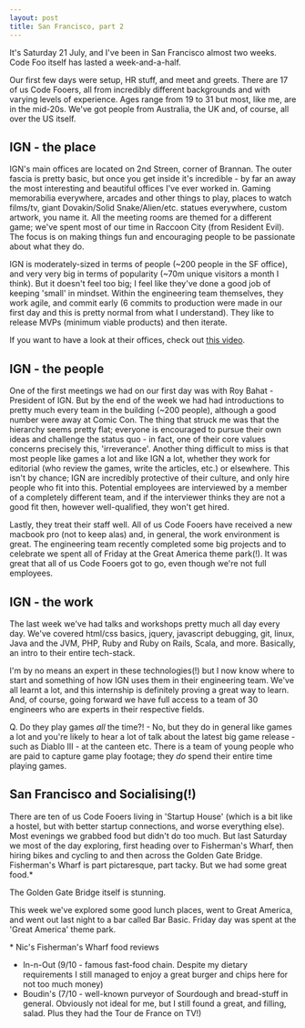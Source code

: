 ```yaml
--- 
layout: post
title: San Francisco, part 2
---
```


It's Saturday 21 July, and I've been in San Francisco almost two weeks. Code Foo
itself has lasted a week-and-a-half.

Our first few days were setup, HR stuff, and meet and greets. There are 17 of us
Code Fooers, all from incredibly different backgrounds and with varying levels
of experience. Ages range from 19 to 31 but most, like me, are in the mid-20s.
We've got people from Australia, the UK and, of course, all over the US itself.

IGN - the place
---------------

IGN's main offices are located on 2nd Streen, corner of Brannan. The outer
fascia is pretty basic, but once you get inside it's incredible - by far an away
the most interesting and beautiful offices I've ever worked in. Gaming
memorabilia everywhere, arcades and other things to play, places to watch
films/tv, giant Dovakin/Solid Snake/Alien/etc. statues everywhere, custom
artwork, you name it. All the meeting rooms are themed for a different game;
we've spent most of our time in Raccoon City (from Resident Evil). The focus is
on making things fun and encouraging people to be passionate about what they do.

IGN is moderately-sized in terms of people (~200 people in the SF office), and
very very big in terms of popularity (~70m unique visitors a month I think). But
it doesn't feel too big; I feel like they've done a good job of keeping 'small'
in mindset. Within the engineering team themselves, they work agile, and commit
early (6 commits to production were made in our first day and this is pretty
normal from what I understand). They like to release MVPs (minimum viable
products) and then iterate.

If you want to have a look at their offices, check out [this
video](http://techcrunch.com/2011/03/02/tc-cribs-ign-hq-gets-its-game-on-with-lawn-gnomes-plumbers-and-creepy-dinosaurs).

IGN - the people
----------------

One of the first meetings we had on our first day was with Roy Bahat - President
of IGN. But by the end of the week we had had introductions to pretty much every
team in the building (~200 people), although a good number were away at Comic
Con. The thing that struck me was that the hierarchy seems pretty flat; everyone
is encouraged to pursue their own ideas and challenge the status quo - in fact,
one of their core values concerns precisely this, 'irreverance'. Another thing
difficult to miss is that most people like games a lot and like IGN a lot,
whether they work for editorial (who review the games, write the articles, etc.)
or elsewhere. This isn't by chance; IGN are incredibly protective of their
culture, and only hire people who fit into this. Potential employees are
interviewed by a member of a completely different team, and if the interviewer
thinks they are not a good fit then, however well-qualified, they won't get
hired.

Lastly, they treat their staff well. All of us Code Fooers have received a new
macbook pro (not to keep alas) and, in general, the work environment is great.
The engineering team recently completed some big projects and to celebrate we
spent all of Friday at the Great America theme park(!). It was great that all of
us Code Fooers got to go, even though we're not full employees.

IGN - the work
--------------

The last week we've had talks and workshops pretty much all day every day. We've
covered html/css basics, jquery, javascript debugging, git, linux, Java and the
JVM, PHP, Ruby and Ruby on Rails, Scala, and more. Basically, an intro to their
entire tech-stack.

I'm by no means an expert in these technologies(!) but I now know where to start
and something of how IGN uses them in their engineering team. We've all learnt a
lot, and this internship is definitely proving a great way to learn. And, of
course, going forward we have full access to a team of 30 engineers who are
experts in their respective fields.

Q. Do they play games *all* the time?! - No, but they do in general like games a
lot and you're likely to hear a lot of talk about the latest big game release -
such as Diablo III - at the canteen etc. There is a team of young people who are
paid to capture game play footage; they *do* spend their entire time playing
games.

San Francisco and Socialising(!)
--------------------------------

There are ten of us Code Fooers living in 'Startup House' (which is a bit like a
hostel, but with better startup connections, and worse everything else). Most
evenings we grabbed food but didn't do too much. But last Saturday we most of
the day exploring, first heading over to Fisherman's Wharf, then hiring bikes
and cycling to and then across the Golden Gate Bridge. Fisherman's Wharf is part
pictaresque, part tacky. But we had some great food.*

The Golden Gate Bridge itself is stunning.

This week we've explored some good lunch places, went to Great America, and went
out last night to a bar called Bar Basic. Friday day was spent at the 'Great
America' theme park.

\* Nic's Fisherman's Wharf food reviews

* In-n-Out (9/10 - famous fast-food chain. Despite my dietary requirements I
still managed to enjoy a great burger and chips here for not too much money)
* Boudin's (7/10 - well-known purveyor of Sourdough and bread-stuff in general.
Obviously not ideal for me, but I still found a great, and filling, salad. Plus
they had the Tour de France on TV!)